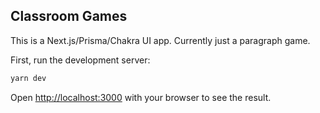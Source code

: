 ## Classroom Games

This is a Next.js/Prisma/Chakra UI app. Currently just a paragraph game.

First, run the development server:

```bash
yarn dev
```

Open [http://localhost:3000](http://localhost:3000) with your browser to see the result.
